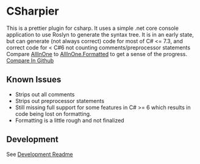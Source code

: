 # CSharpier

This is a prettier plugin for csharp. It uses a simple .net core console application to use Roslyn to generate the syntax tree. It is in an early state, but can generate (not always correct) code for most of C# <= 7.3, and correct code for < C#6 not counting comments/preprocessor statements
Compare [AllInOne](./prettier-plugin-csharpier/Samples/AllInOne.cs) to [AllInOne.Formatted](./prettier-plugin-csharpier/Samples/AllInOne.Formatted.cs) to get a sense of the progress. [Compare In Github](https://github.com/belav/csharpier/compare/master...progress#diff-bc7aecb189c0bc5b4772cbb210c1fab5b5d0e5cffe6972970a58f7a452c72c2e)

## Known Issues
- Strips out all comments
- Strips out preprocessor statements
- Still missing full support for some features in C# >= 6 which results in code being lost on formatting.
- Formatting is a little rough and not finalized

## Development
See [Development Readme](./prettier-plugin-csharpier/README.md)
